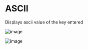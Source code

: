 # ASCII
Displays ascii value of the key entered


![image](https://github.com/rakshapadiyar/ASCII/assets/58527799/ce8cbaa4-1143-48ea-9d80-dbc43e285ec6)

![image](https://github.com/rakshapadiyar/ASCII/assets/58527799/fb19c931-5d10-46bf-8cb0-9d3b85ce3bc4)




